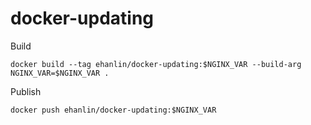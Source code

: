 # docker-updating

Build
```
docker build --tag ehanlin/docker-updating:$NGINX_VAR --build-arg NGINX_VAR=$NGINX_VAR .
```

Publish
```
docker push ehanlin/docker-updating:$NGINX_VAR
```